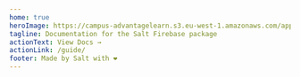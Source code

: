 ```yaml
---
home: true
heroImage: https://campus-advantagelearn.s3.eu-west-1.amazonaws.com/app_settings/app_icon.png
tagline: Documentation for the Salt Firebase package
actionText: View Docs →
actionLink: /guide/
footer: Made by Salt with ❤️
---
```


